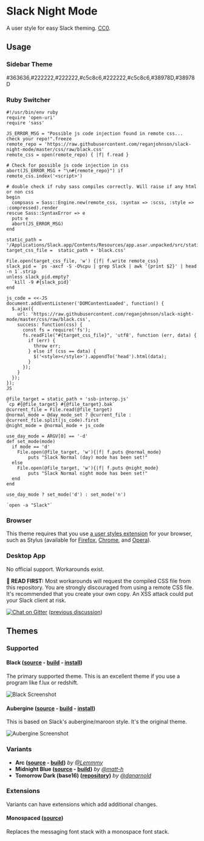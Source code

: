 # Slack Night Mode
A user style for easy Slack theming. [CC0](http://creativecommons.org/publicdomain/zero/1.0/).

## Usage

### Sidebar Theme

#363636,#222222,#222222,#c5c8c6,#222222,#c5c8c6,#38978D,#38978D

### Ruby Switcher

```
#!/usr/bin/env ruby
require 'open-uri'
require 'sass'

JS_ERROR_MSG = "Possible js code injection found in remote css... check your repo!".freeze
remote_repo = 'https://raw.githubusercontent.com/reganjohnson/slack-night-mode/master/css/raw/black.css'
remote_css = open(remote_repo) { |f| f.read }

# Check for possible js code injection in css
abort(JS_ERROR_MSG + "\n#{remote_repo}") if remote_css.index('<script>')

# double check if ruby sass compiles correctly. Will raise if any html or non css
begin
  compsass = Sass::Engine.new(remote_css, :syntax => :scss, :style => :compressed).render
rescue Sass::SyntaxError => e
  puts e
  abort(JS_ERROR_MSG)
end

static_path = '/Applications/Slack.app/Contents/Resources/app.asar.unpacked/src/static/'
target_css_file =  static_path + 'black.css'

File.open(target_css_file, 'w') {|f| f.write remote_css}
slack_pid = `ps -axcf -S -O%cpu | grep Slack | awk '{print $2}' | head -n 1`.strip
unless slack_pid.empty?
  `kill -9 #{slack_pid}`
end

js_code = <<-JS
document.addEventListener('DOMContentLoaded', function() {
  $.ajax({
    url: 'https://raw.githubusercontent.com/reganjohnson/slack-night-mode/master/css/raw/black.css',
    success: function(css) {
      const fs = require('fs');
      fs.readFile("#{target_css_file}", 'utf8', function (err, data) {
        if (err) {
          throw err;
        } else if (css == data) {
          $('<style></style>').appendTo('head').html(data);
        }
      });
    }
  });
});
JS

@file_target = static_path + 'ssb-interop.js'
`cp #{@file_target} #{@file_target}.bak`
@current_file = File.read(@file_target)
@normal_mode = @day_mode_set ? @current_file : @current_file.split(js_code).first
@night_mode = @normal_mode + js_code

use_day_mode = ARGV[0] == '-d'
def set_mode(mode)
  if mode == 'd'
    File.open(@file_target, 'w'){|f| f.puts @normal_mode}
		puts "Slack Normal (day) mode has been set!"
  else
    File.open(@file_target, 'w'){|f| f.puts @night_mode}
		puts "Slack Normal night mode has been set!"
  end
end

use_day_mode ? set_mode('d') : set_mode('n')

`open -a "Slack"`
```

### Browser

This theme requires that you use [a user styles extension](https://github.com/openstyles/stylus/wiki/Stylish-Alternatives) for your browser, such as Stylus (available for [Firefox](https://addons.mozilla.org/en-US/firefox/addon/styl-us/), [Chrome](https://chrome.google.com/webstore/detail/stylus/clngdbkpkpeebahjckkjfobafhncgmne), and [Opera](https://addons.opera.com/en/extensions/details/stylus/)).

### Desktop App

No official support. Workarounds exist.

**🛑 READ FIRST:** Most workarounds will request the compiled CSS file from this repository. You are strongly discouraged from using a remote CSS file. It's recommended that you create your own copy. An XSS attack could put your Slack client at risk.

[![Chat on Gitter](https://badges.gitter.im/laCour/slack-night-mode.png)](https://gitter.im/slack-night-mode/Lobby?utm_source=share-link&utm_medium=link&utm_campaign=share-link) ([previous discussion](https://github.com/laCour/slack-night-mode/issues/73#issuecomment-242707078))

## Themes

### Supported

#### Black ([source](scss/main.scss) - [build](css/black.css) - [install](https://userstyles.org/styles/117475/slack-night-mode-black))

The primary supported theme. This is an excellent theme if you use a program like f.lux or redshift.

![Black Screenshot](https://userstyles.org/style_screenshots/117475_after.png)

#### Aubergine ([source](scss/themes/_aubergine.scss) - [build](css/variants/aubergine.css) - [install](https://userstyles.org/styles/101971/slack-night-mode))

This is based on Slack's aubergine/maroon style. It's the original theme.

![Aubergine Screenshot](https://userstyles.org/style_screenshots/101971_after.png)

### Variants

* **Arc ([source](scss/themes/_arc-dark.scss) - [build](css/variants/arc-dark.css))** _by [@Lemmmy](https://github.com/Lemmmy)_
* **Midnight Blue ([source](scss/themes/_midnight-blue.scss) - [build](css/variants/midnight-blue.css))** _by [@matt-h](https://github.com/matt-h)_
* **Tomorrow Dark (base16) ([repository](https://github.com/danarnold/slack-night-mode))** _by [@danarnold](https://github.com/danarnold)_

### Extensions

Variants can have extensions which add additional changes.

#### Monospaced ([source](scss/themes/_monospaced.scss))

Replaces the messaging font stack with a monospace font stack.
